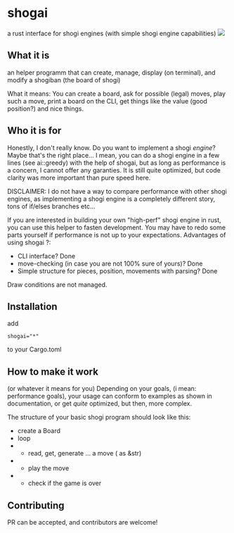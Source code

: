 # shogai

a rust interface for shogi engines (with simple shogi engine capabilities)
![](human-vs-stupid-computer.gif)

## What it is

an helper programm that can create, manage, display (on terminal), and modify a shogiban (the board of shogi)

What it means:
You can create a board, ask for possible (legal) moves, play such a move, print a board on the CLI, get things like the value (good position?) and nice things.

## Who it is for

Honestly, I don't really know. Do you want to implement a shogi _engine_?
Maybe that's the right place...
I mean, you can do a shogi engine in a few lines (see ai::greedy) with the help of shogai, but as long as performance is a concern, I cannot offer any garanties. It is still quite optimized, but code clarity was more important than pure speed here.

DISCLAIMER:
I do not have a way to compare performance with other shogi engines, as implementing a shogi engine is a completely different story, tons of if/elses branches etc...

If you are interested in building your own "high-perf" shogi engine in rust, you can use this helper to fasten development. You may have to redo some parts yourself if performance is not up to your expectations.
Advantages of using shogai ?:

- CLI interface? Done
- move-checking (in case you are not 100% sure of yours)? Done
- Simple structure for pieces, position, movements with parsing? Done

Draw conditions are not managed.

## Installation

add

```
shogai="*"
```

to your Cargo.toml

## How to make it work

(or whatever it means for you)
Depending on your goals, (i mean: performance goals), your usage can conform to examples as shown in documentation, or get _quite_ optimized, but then, more complex.

The structure of your basic shogi program should look like this:

- create a Board
- loop
- - read, get, generate ... a move ( as &str)
- - play the move
- - check if the game is over

## Contributing

PR can be accepted, and contributors are welcome!
